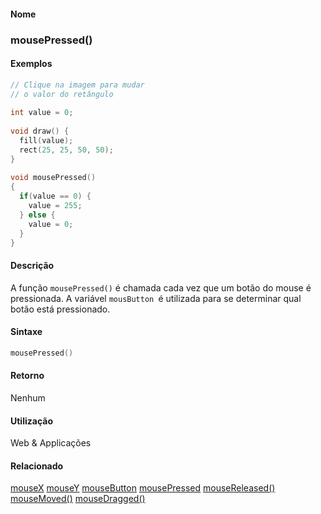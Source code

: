 
#### Nome
### mousePressed()

#### Exemplos

```pde
// Clique na imagem para mudar
// o valor do retângulo
 
int value = 0; 
 
void draw() { 
  fill(value); 
  rect(25, 25, 50, 50); 
} 
 
void mousePressed() 
{ 
  if(value == 0) { 
    value = 255; 
  } else { 
    value = 0; 
  } 
} 

```



#### Descrição
A função `mousePressed()` é chamada cada vez que um botão do mouse é pressionada. A variável `mousButton `é utilizada para se determinar qual botão está pressionado.

#### Sintaxe
```pde
mousePressed()

```

#### Retorno

	
Nenhum

#### Utilização

	
Web & Applicações

#### Relacionado
[mouseX](mouseX
)
[mouseY](mouseY
)
[mouseButton](mouseButton
)
[mousePressed](mousePressed
)
[mouseReleased()](mouseReleased_
)
[mouseMoved()](mouseMoved_
)
[mouseDragged()](mouseDragged_
)

